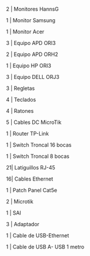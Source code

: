 2 | Monitores HannsG

1 | Monitor Samsung

1 | Monitor Acer

3 | Equipo APD ORI3

2 | Equipo APD ORH2

1 | Equipo HP ORI3

3 | Equipo DELL ORJ3

3 | Regletas

4 | Teclados

4 | Ratones

5 | Cables DC MicroTik

1 | Router TP-Link

1 | Switch Troncal 16 bocas

1 | Switch Troncal 8 bocas

21| Latiguillos RJ-45

16| Cables Ethernet

1 | Patch Panel Cat5e

2 | Microtik

1 | SAI

3 | Adaptador

1 | Cable de USB-Ethernet

1 | Cable de USB A- USB 1 metro
